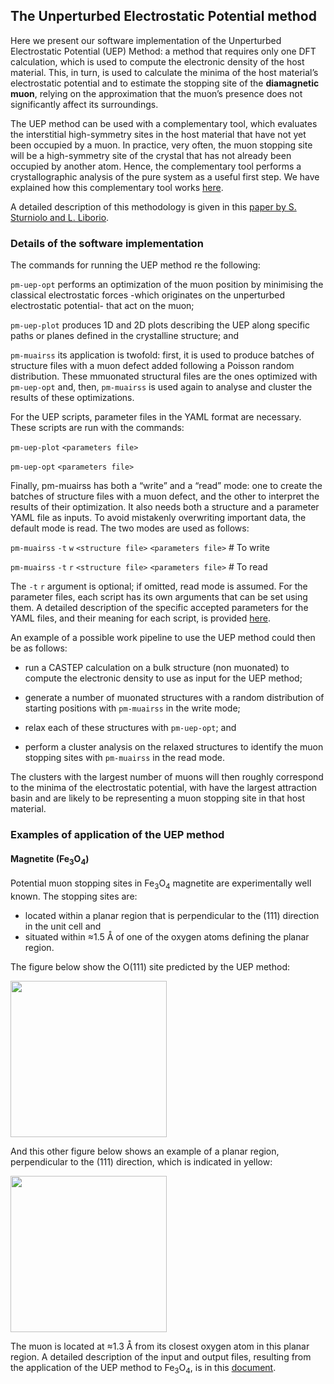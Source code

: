 ## The Unperturbed Electrostatic Potential method

Here we present our software implementation of the Unperturbed Electrostatic Potential (UEP) Method: a method that requires only one DFT calculation, which is used to compute the electronic density of the host material. This, in turn, is used to calculate the minima of the host material’s electrostatic potential and to estimate the stopping site of the **diamagnetic muon**, relying on the approximation that the muon’s presence does not significantly affect its surroundings. 

The UEP method can be used with a complementary tool, which evaluates the interstitial high-symmetry sites in the host material that have not yet been occupied by a muon. In practice, very often, the muon stopping site will be a high-symmetry site of the crystal that has not already been occupied by another atom. Hence, the complementary tool performs a crystallographic analysis of the pure system as a useful first step. We have explained how this complementary tool works 
[here](./symmetry).

A detailed description of this methodology is given in this [paper by S. Sturniolo and L. Liborio](https://aip.scitation.org/doi/10.1063/5.0012381). 

### Details of the software implementation

The commands for running the UEP method re the following:

`pm-uep-opt` performs an optimization of the muon position by minimising the classical electrostatic forces 
-which originates on the unperturbed electrostatic potential- that act on the muon;
 	
`pm-uep-plot` produces 1D and 2D plots describing the UEP along specific paths or planes defined in the crystalline structure; and
	
`pm-muairss` its application is twofold: first, it is used to produce batches of structure files with a muon defect added following
a Poisson random distribution. These mmuonated structural files are the ones optimized with `pm-uep-opt` and, then, `pm-muairss`
is used again to analyse and cluster the results of these optimizations.
 
For the UEP scripts, parameter files in the YAML format are necessary. These scripts are run with the commands: 

`pm-uep-plot` `<parameters file>` 

`pm-uep-opt` `<parameters file>`
	
Finally, pm-muairss has both a “write” and a “read” mode: one to create the batches of structure files with a muon defect, and the other to interpret the results of their optimization. It also needs both a structure and a parameter YAML file as inputs. To avoid mistakenly overwriting important data, the default mode is read. The two modes are used as follows:

`pm-muairss` `-t` `w` `<structure file>` `<parameters file>` # To write 

`pm-muairss` `-t` `r` `<structure file>` `<parameters file>` # To read

The `-t` `r` argument is optional; if omitted, read mode is assumed. For the parameter files, each script has its own arguments that can be set using them. A detailed description of the specific accepted parameters for the YAML files, and their meaning for each script, is provided [here](YAMLparameters).

An example of a possible work pipeline to use the UEP method could then be as follows:

* run a CASTEP calculation on a bulk structure (non muonated) to compute the electronic density to use as input for the UEP method;

* generate a number of muonated structures with a random distribution of starting positions with `pm-muairss` in the write mode;

* relax each of these structures with `pm-uep-opt`; and

* perform a cluster analysis on the relaxed structures to identify the muon stopping sites with `pm-muairss` in the read
mode.

The clusters with the largest number of muons will then roughly correspond to the minima of the electrostatic potential, 
with have the largest attraction basin and are likely to be representing a muon stopping site in that host material.

### Examples of application of the UEP method

#### Magnetite (Fe<sub>3</sub>O<sub>4</sub>)

Potential muon stopping sites in Fe<sub>3</sub>O<sub>4</sub> magnetite are  experimentally well known.  The stopping sites are:

* located within a planar region that is perpendicular to the (111) direction in the unit cell and
* situated within ≈1.5 Å of one of the oxygen atoms defining the planar region. 

The figure below show the O(111) site predicted by the UEP method: 

<img src="/images/fe3o4_muon_1.jpg" width="250" height="250" />

And this other figure below shows an example of a planar region, perpendicular to the (111) direction, which is indicated in yellow: 

<img src="/images/fe3o4_muon_2-plane.jpg" width="250" height="250" />

The muon is located at ≈1.3 Å from its closest oxygen atom in this planar region.  A detailed description of the input and output files, resulting 
from the application of the UEP method to Fe<sub>3</sub>O<sub>4</sub>, is in this [document](supplement.pdf). 

